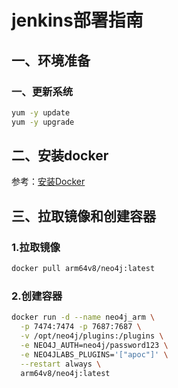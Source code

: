 # jenkins部署指南

## ‌一、环境准备

### 一、更新系统

```bash
yum -y update  
yum -y upgrade
```

## ‌二、安装docker

参考：[安装Docker](https://support.huaweicloud.com/bestpractice-hce/hce_bp_0002.html)


## 三、拉取镜像和创建容器

### 1.拉取镜像
```bash
docker pull arm64v8/neo4j:latest
```

### 2.创建容器
```bash
docker run -d --name neo4j_arm \
  -p 7474:7474 -p 7687:7687 \
  -v /opt/neo4j/plugins:/plugins \
  -e NEO4J_AUTH=neo4j/password123 \
  -e NEO4JLABS_PLUGINS='["apoc"]' \
  --restart always \
  arm64v8/neo4j:latest
```